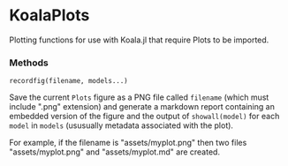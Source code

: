 # KoalaPlots

Plotting functions for use with Koala.jl that require Plots to be imported.

### Methods

    recordfig(filename, models...)

Save the current `Plots` figure as a PNG file called `filename` (which
must include ".png" extension) and generate a markdown report
containing an embedded version of the figure and the output of
`showall(model)` for each `model` in `models` (ususually metadata
associated with the plot).

For example, if the filename is "assets/myplot.png" then two files
"assets/myplot.png" and "assets/myplot.md" are created.



